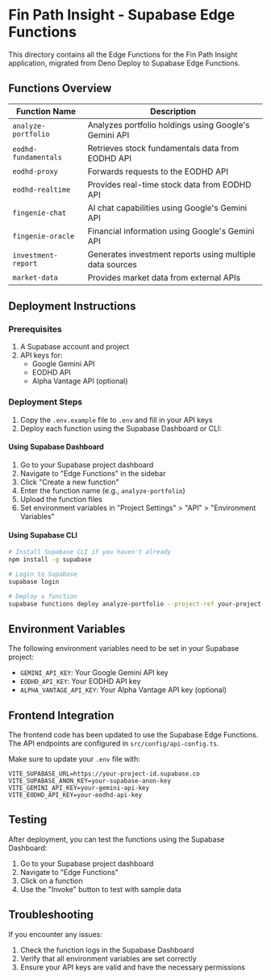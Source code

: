 # Fin Path Insight - Supabase Edge Functions

This directory contains all the Edge Functions for the Fin Path Insight application, migrated from Deno Deploy to Supabase Edge Functions.

## Functions Overview

| Function Name | Description |
|---------------|-------------|
| `analyze-portfolio` | Analyzes portfolio holdings using Google's Gemini API |
| `eodhd-fundamentals` | Retrieves stock fundamentals data from EODHD API |
| `eodhd-proxy` | Forwards requests to the EODHD API |
| `eodhd-realtime` | Provides real-time stock data from EODHD API |
| `fingenie-chat` | AI chat capabilities using Google's Gemini API |
| `fingenie-oracle` | Financial information using Google's Gemini API |
| `investment-report` | Generates investment reports using multiple data sources |
| `market-data` | Provides market data from external APIs |

## Deployment Instructions

### Prerequisites

1. A Supabase account and project
2. API keys for:
   - Google Gemini API
   - EODHD API
   - Alpha Vantage API (optional)

### Deployment Steps

1. Copy the `.env.example` file to `.env` and fill in your API keys
2. Deploy each function using the Supabase Dashboard or CLI:

#### Using Supabase Dashboard

1. Go to your Supabase project dashboard
2. Navigate to "Edge Functions" in the sidebar
3. Click "Create a new function"
4. Enter the function name (e.g., `analyze-portfolio`)
5. Upload the function files
6. Set environment variables in "Project Settings" > "API" > "Environment Variables"

#### Using Supabase CLI

```bash
# Install Supabase CLI if you haven't already
npm install -g supabase

# Login to Supabase
supabase login

# Deploy a function
supabase functions deploy analyze-portfolio --project-ref your-project-ref
```

## Environment Variables

The following environment variables need to be set in your Supabase project:

- `GEMINI_API_KEY`: Your Google Gemini API key
- `EODHD_API_KEY`: Your EODHD API key
- `ALPHA_VANTAGE_API_KEY`: Your Alpha Vantage API key (optional)

## Frontend Integration

The frontend code has been updated to use the Supabase Edge Functions. The API endpoints are configured in `src/config/api-config.ts`.

Make sure to update your `.env` file with:

```
VITE_SUPABASE_URL=https://your-project-id.supabase.co
VITE_SUPABASE_ANON_KEY=your-supabase-anon-key
VITE_GEMINI_API_KEY=your-gemini-api-key
VITE_EODHD_API_KEY=your-eodhd-api-key
```

## Testing

After deployment, you can test the functions using the Supabase Dashboard:

1. Go to your Supabase project dashboard
2. Navigate to "Edge Functions"
3. Click on a function
4. Use the "Invoke" button to test with sample data

## Troubleshooting

If you encounter any issues:

1. Check the function logs in the Supabase Dashboard
2. Verify that all environment variables are set correctly
3. Ensure your API keys are valid and have the necessary permissions
